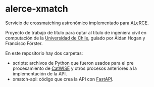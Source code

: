 # alerce-xmatch

Servicio de crossmatching astronómico implementado para [ALeRCE](http://alerce.science).

Proyecto de trabajo de título para optar al título de ingeniera civil en computación de la [Universidad de Chile](https://www.uchile.cl), guíado por Aidan Hogan y Francisco Förster.

En este repositorio hay dos carpetas:

* scripts: archivos de Python que fueron usados para el pre procesamiento de [CatWISE](https://catwise.github.io/) y otros procesos anteriores a la implementación de la API.
* xmatch-api: código que crea la API con [FastAPI](https://fastapi.tiangolo.com/).